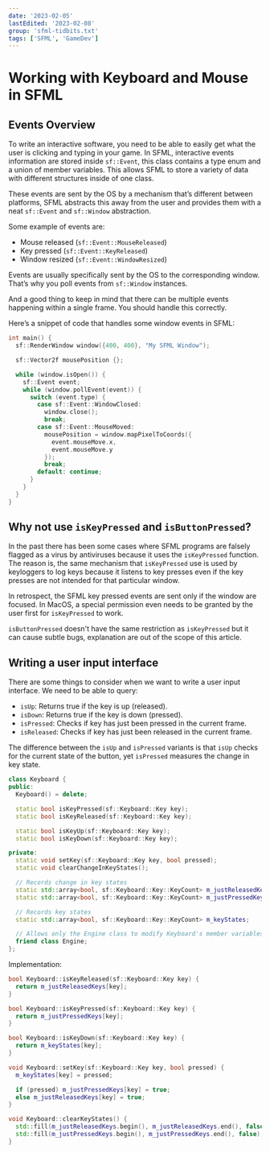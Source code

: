 ```yaml
---
date: '2023-02-05'
lastEdited: '2023-02-08'
group: 'sfml-tidbits.txt'
tags: ['SFML', 'GameDev']
---
```


# Working with Keyboard and Mouse in SFML

## Events Overview

To write an interactive software, you need to be able to easily get what the user is clicking and typing in your game. In SFML, interactive events information are stored inside `sf::Event`, this class contains a type enum and a union of member variables. This allows SFML to store a variety of data with different structures inside of one class.

These events are sent by the OS by a mechanism that’s different between platforms, SFML abstracts this away from the user and provides them with a neat `sf::Event` and `sf::Window` abstraction.

Some example of events are:

  - Mouse released (`sf::Event::MouseReleased`)
  - Key pressed (`sf::Event::KeyReleased`)
  - Window resized (`sf::Event::WindowResized`)

Events are usually specifically sent by the OS to the corresponding window. That’s why you poll events from `sf::Window` instances.

And a good thing to keep in mind that there can be multiple events happening within a single frame. You should handle this correctly.

Here’s a snippet of code that handles some window events in SFML:

```cpp
int main() {
  sf::RenderWindow window({400, 400}, "My SFML Window");

  sf::Vector2f mousePosition {};

  while (window.isOpen()) {
    sf::Event event;
    while (window.pollEvent(event)) {
      switch (event.type) {
        case sf::Event::WindowClosed:
          window.close();
          break;
        case sf::Event::MouseMoved:
          mousePosition = window.mapPixelToCoords({
            event.mouseMove.x,
            event.mouseMove.y
          });
          break;
        default: continue;
      }
    }
  }
}
```

## Why not use `isKeyPressed` and `isButtonPressed`?

In the past there has been some cases where SFML programs are falsely flagged as a virus by antiviruses because it uses the `isKeyPressed` function. The reason is, the same mechanism that `isKeyPressed` use is used by keyloggers to log keys because it listens to key presses even if the key presses are not intended for that particular window.

In retrospect, the SFML key pressed events are sent only if the window are focused. In MacOS, a special permission even needs to be granted by the user first for `isKeyPressed` to work.

`isButtonPressed` doesn't have the same restriction as `isKeyPressed` but it can cause subtle bugs, explanation are out of the scope of this article.

## Writing a user input interface

There are some things to consider when we want to write a user input interface. We need to be able to query:

  - `isUp`: Returns true if the key is up (released).
  - `isDown`: Returns true if the key is down (pressed).
  - `isPressed`: Checks if key has just been pressed in the current frame.
  - `isReleased`: Checks if key has just been released in the current frame.

The difference between the `isUp` and `isPressed` variants is that `isUp` checks for the current state of the button, yet `isPressed` measures the change in key state.

```c++
class Keyboard {
public:
  Keyboard() = delete;

  static bool isKeyPressed(sf::Keyboard::Key key);
  static bool isKeyReleased(sf::Keyboard::Key key);

  static bool isKeyUp(sf::Keyboard::Key key);
  static bool isKeyDown(sf::Keyboard::Key key);

private:
  static void setKey(sf::Keyboard::Key key, bool pressed);
  static void clearChangeInKeyStates();

  // Records change in key states
  static std::array<bool, sf::Keyboard::Key::KeyCount> m_justReleasedKeys;
  static std::array<bool, sf::Keyboard::Key::KeyCount> m_justPressedKeys;

  // Records key states
  static std::array<bool, sf::Keyboard::Key::KeyCount> m_keyStates;

  // Allows only the Engine class to modify Keyboard's member variables.
  friend class Engine;
};
```

Implementation:

```c++
bool Keyboard::isKeyReleased(sf::Keyboard::Key key) {
  return m_justReleasedKeys[key];
}

bool Keyboard::isKeyPressed(sf::Keyboard::Key key) {
  return m_justPressedKeys[key];
}

bool Keyboard::isKeyDown(sf::Keyboard::Key key) {
  return m_keyStates[key];
}

void Keyboard::setKey(sf::Keyboard::Key key, bool pressed) {
  m_keyStates[key] = pressed;

  if (pressed) m_justPressedKeys[key] = true;
  else m_justReleasedKeys[key] = true;
}

void Keyboard::clearKeyStates() {
  std::fill(m_justReleasedKeys.begin(), m_justReleasedKeys.end(), false);
  std::fill(m_justPressedKeys.begin(), m_justPressedKeys.end(), false);
}
```

